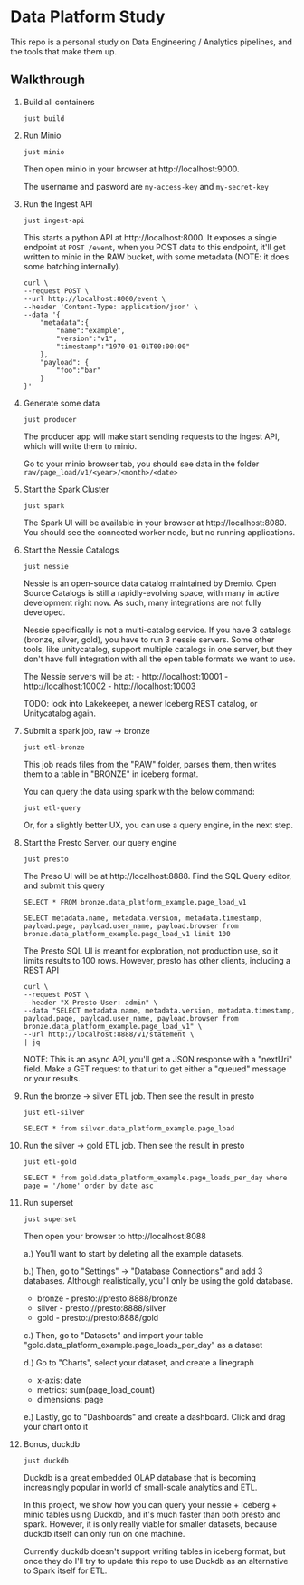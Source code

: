 # Data Platform Study

This repo is a personal study on Data Engineering / Analytics pipelines, and the tools that make them up.

## Walkthrough

1. Build all containers
    ```
    just build
    ```

2. Run Minio
    ```
    just minio
    ```

    Then open minio in your browser at http://localhost:9000. 
    
    The username and pasword are `my-access-key` and `my-secret-key`

3. Run the Ingest API
    ```
    just ingest-api
    ```

    This starts a python API at http://localhost:8000. It exposes a single endpoint at `POST /event`, when you POST data to this endpoint, it'll get written to minio in the RAW bucket, with some metadata (NOTE: it does some batching internally). 

    ```
    curl \
    --request POST \
    --url http://localhost:8000/event \
    --header 'Content-Type: application/json' \
    --data '{
        "metadata":{
            "name":"example", 
            "version":"v1", 
            "timestamp":"1970-01-01T00:00:00"
        }, 
        "payload": {
            "foo":"bar"
        }
    }'
    ```

4. Generate some data
    ```
    just producer
    ```

    The producer app will make start sending requests to the ingest API, which will write them to minio.

    Go to your minio browser tab, you should see data in the folder `raw/page_load/v1/<year>/<month>/<date>`

5. Start the Spark Cluster
    ```
    just spark
    ```

    The Spark UI will be available in your browser at http://localhost:8080. You should see the connected worker node, but no running applications.

6. Start the Nessie Catalogs
    ```
    just nessie
    ```

    Nessie is an open-source data catalog maintained by Dremio. Open Source Catalogs is still a rapidly-evolving space, with many in active development right now. As such,
    many integrations are not fully developed.

    Nessie specifically is not a multi-catalog service. If you have 3 catalogs (bronze, silver, gold), you have to run 3 nessie servers. Some other tools, like unitycatalog, support multiple
    catalogs in one server, but they don't have full integration with all the open table formats we want to use.

    The Nessie servers will be at:
        - http://localhost:10001
        - http://localhost:10002
        - http://localhost:10003

    TODO: look into Lakekeeper, a newer Iceberg REST catalog, or Unitycatalog again.

7. Submit a spark job, raw -> bronze
    ```
    just etl-bronze
    ```

    This job reads files from the "RAW" folder, parses them, then writes them to a table in "BRONZE" in iceberg format.


    You can query the data using spark with the below command:
    ```
    just etl-query
    ```

    Or, for a slightly better UX, you can use a query engine, in the next step.

8. Start the Presto Server, our query engine
    ```
    just presto
    ```

    The Preso UI will be at http://localhost:8888. Find the SQL Query editor, and submit this query
    ```
    SELECT * FROM bronze.data_platform_example.page_load_v1 

    SELECT metadata.name, metadata.version, metadata.timestamp, payload.page, payload.user_name, payload.browser from bronze.data_platform_example.page_load_v1 limit 100
    ```

    The Presto SQL UI is meant for exploration, not production use, so it limits results to 100 rows. However, presto has other clients, including a REST API
    ```
    curl \
    --request POST \
    --header "X-Presto-User: admin" \
    --data "SELECT metadata.name, metadata.version, metadata.timestamp, payload.page, payload.user_name, payload.browser from bronze.data_platform_example.page_load_v1" \
    --url http://localhost:8888/v1/statement \
    | jq
    ```

    NOTE: This is an async API, you'll get a JSON response with a "nextUri" field. Make a GET request to that uri to get either a "queued" message or your results. 

9. Run the bronze -> silver ETL job. Then see the result in presto
   ```
   just etl-silver

   SELECT * from silver.data_platform_example.page_load
   ```

10. Run the silver -> gold ETL job. Then see the result in presto
    ```
    just etl-gold

    SELECT * from gold.data_platform_example.page_loads_per_day where page = '/home' order by date asc 
    ```

11. Run superset
    ```
    just superset
    ```

    Then open your browser to http://localhost:8088

    a.) You'll want to start by deleting all the example datasets.

    b.) Then, go to "Settings" -> "Database Connections" and add 3 databases. Although realistically, you'll only be using the gold database.

    - bronze - presto://presto:8888/bronze
    - silver - presto://presto:8888/silver
    - gold - presto://presto:8888/gold

    c.) Then, go to "Datasets" and import your table "gold.data_platform_example.page_loads_per_day" as a dataset

    d.) Go to "Charts", select your dataset, and create a linegraph
    - x-axis: date
    - metrics: sum(page_load_count)
    - dimensions: page

    e.) Lastly, go to "Dashboards" and create a dashboard. Click and drag your chart onto it


12. Bonus, duckdb
    ```
    just duckdb
    ```

    Duckdb is a great embedded OLAP database that is becoming increasingly popular in world of small-scale analytics and ETL.

    In this project, we show how you can query your nessie + Iceberg + minio tables using Duckdb, and it's much faster than both
    presto and spark. However, it is only really viable for smaller datasets, because duckdb itself can only run on one machine.

    Currently duckdb doesn't support writing tables in iceberg format, but once they do I'll try to update this repo to use Duckdb as
    an alternative to Spark itself for ETL.